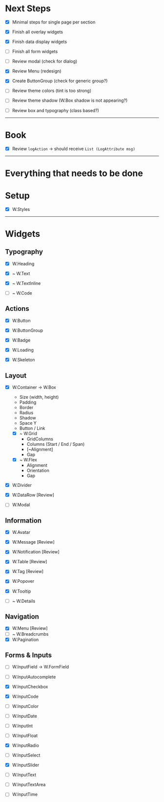 

# Next Steps

- [x] Minimal steps for single page per section
- [x] Finish all overlay widgets
- [x] Finish data display widgets
- [ ] Finish all form widgets

- [ ] Review modal (check for dialog)
- [x] Review Menu (redesign)
- [x] Create ButtonGroup (check for generic group?)


- [ ] Review theme colors (tint is too strong)
- [ ] Review theme shadow (W.Box shadow is not appearing?)

- [ ] Review box and typography (class based?)


---


# Book

- [x] Review `logAction` -> should receive `List (LogAttribute msg)`

---

# Everything that needs to be done


# Setup

- [x] W.Styles


---

# Widgets

## Typography

- [x] W.Heading
- [x] ~ W.Text
- [x] ~ W.TextInline
- [ ] ~ W.Code


## Actions

- [x] W.Button
- [x] W.ButtonGroup
- [x] W.Badge
- [x] W.Loading
- [x] W.Skeleton


## Layout

- [x] W.Container -> W.Box
  - Size (width, height)
  - Padding
  - Border
  - Radius
  - Shadow
  - Space Y
  - Button / Link
  - [x] ~ W.Grid
    - GridColumns
    - Columns (Start / End / Span)
    - [~Alignment]
    - Gap
  - [x] ~ W.Flex
    - Alignment
    - Orientation
    - Gap

- [x] W.Divider
- [x] W.DataRow [Review]
- [ ] W.Modal


## Information

- [x] W.Avatar
- [x] W.Message [Review]
- [x] W.Notification [Review]
- [x] W.Table [Review]
- [x] W.Tag [Review]
- [x] W.Popover
- [x] W.Tooltip
- [ ] ~ W.Details


## Navigation

- [x] W.Menu [Review]
- [ ] ~ W.Breadcrumbs
- [x] W.Pagination

## Forms & Inputs

- [ ] W.InputField -> W.FormField
- [ ] W.InputAutocomplete
- [x] W.InputCheckbox
- [x] W.InputCode
- [ ] W.InputColor
- [ ] W.InputDate
- [ ] W.InputInt
- [ ] W.InputFloat
- [x] W.InputRadio
- [ ] W.InputSelect
- [x] W.InputSlider
- [ ] W.InputText
- [ ] W.InputTextArea
- [ ] W.InputTime

